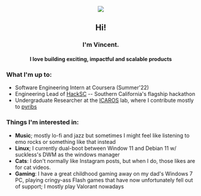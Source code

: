 <p align="center"><img src="https://vuvincent.com/images/nft2.png"></p>

<h2 align="center">Hi!</h2>
<h3 align="center">I'm Vincent.</h3>
<h4 align="center">I love building exciting, impactful and scalable products</h4>

### What I'm up to:

- Software Engineering Intern at Coursera (Summer'22)
- Engineering Lead of [HackSC](http://hacksc.com) -- Southern California's flagship hackathon
- Undergraduate Researcher at the [ICAROS](http://icaros.usc.edu) lab, where I contribute mostly to [pyribs](http://pyribs.org)

### Things I'm interested in:

- __Music__; mostly lo-fi and jazz but sometimes I might feel like listening to emo rocks or something like that instead
- __Linux__; I currently dual-boot between Window 11 and Debian 11 w/ suckless's DWM as the windows manager
- __Cats__: I don't normally like Instagram posts, but when I do, those likes are for cat videos.
-  __Gaming__: I have a great childhood gaming away on my dad's Windows 7 PC, playing cringy-ass Flash games that have now unfortunately fell out of support; I mostly play Valorant nowadays 
